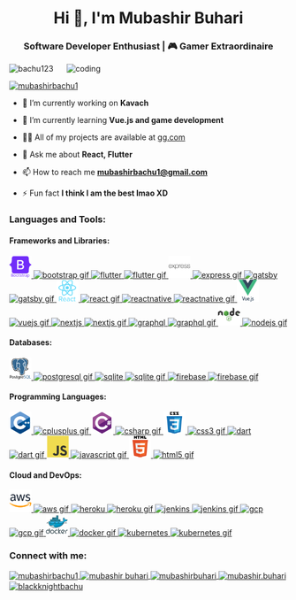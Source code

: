 <h1 align="center">Hi 👋, I'm Mubashir Buhari</h1>
<h3 align="center">Software Developer Enthusiast | 🎮 Gamer Extraordinaire</h3>
<img align="right" alt="coding" width="400" src="https://cdn.dribbble.com/users/1646023/screenshots/6625629/gamer_800x600.gif">
<p align="left"> <img src="https://komarev.com/ghpvc/?username=bachu123&label=Profile%20views&color=0e75b6&style=flat" alt="bachu123" /> </p>

<p align="left"> <a href="https://twitter.com/mubashirbachu1" target="blank"><img src="https://img.shields.io/twitter/follow/mubashirbachu1?logo=twitter&style=for-the-badge" alt="mubashirbachu1" /></a> </p>

- 🔭 I’m currently working on **Kavach**

- 🌱 I’m currently learning **Vue.js and game development**

- 👨‍💻 All of my projects are available at [gg.com](gg.com)

- 💬 Ask me about **React, Flutter**

- 📫 How to reach me **mubashirbachu1@gmail.com**

- ⚡ Fun fact **I think I am the best lmao XD**


<h3 align="left">Languages and Tools:</h3>

<h4 align="left">Frameworks and Libraries:</h4>
<p align="left">
<a href="https://getbootstrap.com" target="_blank" rel="noreferrer"> 
  <img src="https://raw.githubusercontent.com/devicons/devicon/master/icons/bootstrap/bootstrap-plain-wordmark.svg" alt="bootstrap" width="40" height="40"/>
  <img src="https://media.giphy.com/media/l0HlHFrp0XBzJ7PoM/giphy.gif" alt="bootstrap gif" width="40" height="40"/>
</a>
<a href="https://flutter.dev" target="_blank" rel="noreferrer"> 
  <img src="https://www.vectorlogo.zone/logos/flutterio/flutterio-icon.svg" alt="flutter" width="40" height="40"/>
  <img src="https://media.giphy.com/media/Q7pH6A0haEu4m/giphy.gif" alt="flutter gif" width="40" height="40"/>
</a>
<a href="https://expressjs.com" target="_blank" rel="noreferrer"> 
  <img src="https://raw.githubusercontent.com/devicons/devicon/master/icons/express/express-original-wordmark.svg" alt="express" width="40" height="40"/>
  <img src="https://media.giphy.com/media/3o7TKy9mTFR8uHkDRi/giphy.gif" alt="express gif" width="40" height="40"/>
</a>
<a href="https://www.gatsbyjs.com/" target="_blank" rel="noreferrer"> 
  <img src="https://www.vectorlogo.zone/logos/gatsbyjs/gatsbyjs-icon.svg" alt="gatsby" width="40" height="40"/>
  <img src="https://media.giphy.com/media/l0NwGpoOV7SzhdWk4/giphy.gif" alt="gatsby gif" width="40" height="40"/>
</a>
<a href="https://reactjs.org/" target="_blank" rel="noreferrer"> 
  <img src="https://raw.githubusercontent.com/devicons/devicon/master/icons/react/react-original-wordmark.svg" alt="react" width="40" height="40"/>
  <img src="https://media.giphy.com/media/ZFTKZ9J4mYjQQ/giphy.gif" alt="react gif" width="40" height="40"/>
</a>
<a href="https://reactnative.dev/" target="_blank" rel="noreferrer"> 
  <img src="https://reactnative.dev/img/header_logo.svg" alt="reactnative" width="40" height="40"/>
  <img src="https://media.giphy.com/media/Qs2kKMQFdzt9Tg6h2p/giphy.gif" alt="reactnative gif" width="40" height="40"/>
</a>
<a href="https://vuejs.org/" target="_blank" rel="noreferrer"> 
  <img src="https://raw.githubusercontent.com/devicons/devicon/master/icons/vuejs/vuejs-original-wordmark.svg" alt="vuejs" width="40" height="40"/>
  <img src="https://media.giphy.com/media/1hAXZ5ElYD4IjEEnf5/giphy.gif" alt="vuejs gif" width="40" height="40"/>
</a>
<a href="https://nextjs.org/" target="_blank" rel="noreferrer"> 
  <img src="https://cdn.worldvectorlogo.com/logos/nextjs-2.svg" alt="nextjs" width="40" height="40"/>
  <img src="https://media.giphy.com/media/3og0ICAgXqHEA2C3nq/giphy.gif" alt="nextjs gif" width="40" height="40"/>
</a>
<a href="https://graphql.org" target="_blank" rel="noreferrer"> 
  <img src="https://www.vectorlogo.zone/logos/graphql/graphql-icon.svg" alt="graphql" width="40" height="40"/>
  <img src="https://media.giphy.com/media/1iTHVMyQwhnP0/giphy.gif" alt="graphql gif" width="40" height="40"/>
</a>
<a href="https://nodejs.org" target="_blank" rel="noreferrer"> 
  <img src="https://raw.githubusercontent.com/devicons/devicon/master/icons/nodejs/nodejs-original-wordmark.svg" alt="nodejs" width="40" height="40"/>
  <img src="https://media.giphy.com/media/fsEaZldNC8A1PJ3mwp/giphy.gif" alt="nodejs gif" width="40" height="40"/>
</a>
</p>

<h4 align="left">Databases:</h4>
<p align="left">
<a href="https://www.postgresql.org" target="_blank" rel="noreferrer"> 
  <img src="https://raw.githubusercontent.com/devicons/devicon/master/icons/postgresql/postgresql-original-wordmark.svg" alt="postgresql" width="40" height="40"/>
  <img src="https://media.giphy.com/media/R3Mm7mJzYf8cQ/giphy.gif" alt="postgresql gif" width="40" height="40"/>
</a>
<a href="https://www.sqlite.org/" target="_blank" rel="noreferrer"> 
  <img src="https://www.vectorlogo.zone/logos/sqlite/sqlite-icon.svg" alt="sqlite" width="40" height="40"/>
  <img src="https://media.giphy.com/media/l41YlxSdy31x7xlWM/giphy.gif" alt="sqlite gif" width="40" height="40"/>
</a>
<a href="https://firebase.google.com/" target="_blank" rel="noreferrer"> 
  <img src="https://www.vectorlogo.zone/logos/firebase/firebase-icon.svg" alt="firebase" width="40" height="40"/>
  <img src="https://media.giphy.com/media/l0HlHlSl87AnA5vJu/giphy.gif" alt="firebase gif" width="40" height="40"/>
</a>
</p>

<h4 align="left">Programming Languages:</h4>
<p align="left">
<a href="https://www.w3schools.com/cpp/" target="_blank" rel="noreferrer"> 
  <img src="https://raw.githubusercontent.com/devicons/devicon/master/icons/cplusplus/cplusplus-original.svg" alt="cplusplus" width="40" height="40"/>
  <img src="https://media.giphy.com/media/3o7abB06u9bNzA8lu8/giphy.gif" alt="cplusplus gif" width="40" height="40"/>
</a>
<a href="https://www.w3schools.com/cs/" target="_blank" rel="noreferrer"> 
  <img src="https://raw.githubusercontent.com/devicons/devicon/master/icons/csharp/csharp-original.svg" alt="csharp" width="40" height="40"/>
  <img src="https://media.giphy.com/media/MWSRkVoNaC30A/giphy.gif" alt="csharp gif" width="40" height="40"/>
</a>
<a href="https://www.w3schools.com/css/" target="_blank" rel="noreferrer"> 
  <img src="https://raw.githubusercontent.com/devicons/devicon/master/icons/css3/css3-original-wordmark.svg" alt="css3" width="40" height="40"/>
  <img src="https://media.giphy.com/media/l0HlSNOxJB956qwfK/giphy.gif" alt="css3 gif" width="40" height="40"/>
</a>
<a href="https://dart.dev" target="_blank" rel="noreferrer"> 
  <img src="https://www.vectorlogo.zone/logos/dartlang/dartlang-icon.svg" alt="dart" width="40" height="40"/>
  <img src="https://media.giphy.com/media/fF3lrJzE2FALC/giphy.gif" alt="dart gif" width="40" height="40"/>
</a>
<a href="https://developer.mozilla.org/en-US/docs/Web/JavaScript" target="_blank" rel="noreferrer"> 
  <img src="https://raw.githubusercontent.com/devicons/devicon/master/icons/javascript/javascript-original.svg" alt="javascript" width="40" height="40"/>
  <img src="https://media.giphy.com/media/ZmyBcPA2kWjoM/giphy.gif" alt="javascript gif" width="40" height="40"/>
</a>
<a href="https://www.w3.org/html/" target="_blank" rel="noreferrer"> 
  <img src="https://raw.githubusercontent.com/devicons/devicon/master/icons/html5/html5-original-wordmark.svg" alt="html5" width="40" height="40"/>
  <img src="https://media.giphy.com/media/l0HlwQE82t6dqwlmY/giphy.gif" alt="html5 gif" width="40" height="40"/>
</a>
</p>

<h4 align="left">Cloud and DevOps:</h4>
<p align="left">
<a href="https://aws.amazon.com" target="_blank" rel="noreferrer"> 
  <img src="https://raw.githubusercontent.com/devicons/devicon/master/icons/amazonwebservices/amazonwebservices-original-wordmark.svg" alt="aws" width="40" height="40"/>
  <img src="https://media.giphy.com/media/3o7TKSjRrfIPjeiVyQ/giphy.gif" alt="aws gif" width="40" height="40"/>
</a>
<a href="https://heroku.com" target="_blank" rel="noreferrer"> 
  <img src="https://www.vectorlogo.zone/logos/heroku/heroku-icon.svg" alt="heroku" width="40" height="40"/>
  <img src="https://media.giphy.com/media/l0HlHLZifWXKUQgfS/giphy.gif" alt="heroku gif" width="40" height="40"/>
</a>
<a href="https://www.jenkins.io" target="_blank" rel="noreferrer"> 
  <img src="https://www.vectorlogo.zone/logos/jenkins/jenkins-icon.svg" alt="jenkins" width="40" height="40"/>
  <img src="https://media.giphy.com/media/3o7WTD7B9TcmD0nHao/giphy.gif" alt="jenkins gif" width="40" height="40"/>
</a>
<a href="https://cloud.google.com" target="_blank" rel="noreferrer"> 
  <img src="https://www.vectorlogo.zone/logos/google_cloud/google_cloud-icon.svg" alt="gcp" width="40" height="40"/>
  <img src="https://media.giphy.com/media/2QxXYXgIaAOZ8wFJmj/giphy.gif" alt="gcp gif" width="40" height="40"/>
</a>
<a href="https://www.docker.com/" target="_blank" rel="noreferrer"> 
  <img src="https://raw.githubusercontent.com/devicons/devicon/master/icons/docker/docker-original-wordmark.svg" alt="docker" width="40" height="40"/>
  <img src="https://media.giphy.com/media/f9YAbFQAThck92bKk2/giphy.gif" alt="docker gif" width="40" height="40"/>
</a>
<a href="https://kubernetes.io" target="_blank" rel="noreferrer"> 
  <img src="https://www.vectorlogo.zone/logos/kubernetes/kubernetes-icon.svg" alt="kubernetes" width="40" height="40"/>
  <img src="https://media.giphy.com/media/3o7aDeHLv0Ni2O194Y/giphy.gif" alt="kubernetes gif" width="40" height="40"/>
</a>
</p>

<h3 align="left">Connect with me:</h3>
<p align="left">
<a href="https://twitter.com/mubashirbachu1" target="blank">
  <img align="center" src="https://raw.githubusercontent.com/rahuldkjain/github-profile-readme-generator/master/src/images/icons/Social/twitter.svg" alt="mubashirbachu1" height="40" width="50" />
</a>
<a href="https://linkedin.com/in/mubashir-buhari" target="blank">
  <img align="center" src="https://raw.githubusercontent.com/rahuldkjain/github-profile-readme-generator/master/src/images/icons/Social/linked-in-alt.svg" alt="mubashir buhari" height="40" width="50" />
</a>
<a href="https://kaggle.com/mubashirbuhari" target="blank">
  <img align="center" src="https://raw.githubusercontent.com/rahuldkjain/github-profile-readme-generator/master/src/images/icons/Social/kaggle.svg" alt="mubashirbuhari" height="40" width="50" />
</a>
<a href="https://instagram.com/mubashir.buhari" target="blank">
  <img align="center" src="https://raw.githubusercontent.com/rahuldkjain/github-profile-readme-generator/master/src/images/icons/Social/instagram.svg" alt="mubashir.buhari" height="40" width="50" />
</a>
<a href="https://www.youtube.com/c/blackknightbachu" target="blank">
  <img align="center" src="https://raw.githubusercontent.com/rahuldkjain/github-profile-readme-generator/master/src/images/icons/Social/youtube.svg" alt="blackknightbachu" height="40" width="50" />
</a>
</p>



